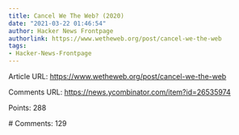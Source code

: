 ```yaml
---
title: Cancel We The Web? (2020)
date: "2021-03-22 01:46:54"
author: Hacker News Frontpage
authorlink: https://www.wetheweb.org/post/cancel-we-the-web
tags:
- Hacker-News-Frontpage
---
```


<p>Article URL: <a href="https://www.wetheweb.org/post/cancel-we-the-web">https://www.wetheweb.org/post/cancel-we-the-web</a></p>
<p>Comments URL: <a href="https://news.ycombinator.com/item?id=26535974">https://news.ycombinator.com/item?id=26535974</a></p>
<p>Points: 288</p>
<p># Comments: 129</p>
